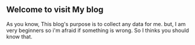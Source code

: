 ## Welcome to visit My blog
As you know, This blog's purpose is to collect any data for me.
but, I am very beginners so i'm afraid if something is wrong.
So I thinks you should know that.
